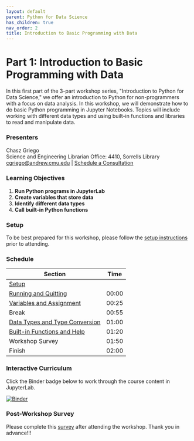 ```yaml
---
layout: default
parent: Python for Data Science
has_children: true
nav_order: 2
title: Introduction to Basic Programming with Data
---
```


# Part 1: Introduction to Basic Programming with Data

In this first part of the 3-part workshop series, "Introduction to Python for Data Science," we offer an introduction to Python for non-programmers with a focus on data analysis. In this workshop, we will demonstrate how to do basic Python programming in Jupyter Notebooks. Topics will include working with different data types and using built-in functions and libraries to read and manipulate data.  

### Presenters
Chasz Griego <a href='https://github.com/chaszg' target='_blank'><img src='../../content/img/GitHub-Mark-custom.svg' style='width:15px; padding:0; border:none !important;'></a>  
Science and Engineering Librarian
Office: 4410, Sorrells Library  
[cgriego@andrew.cmu.edu](mailto:cgriego@andrew.cmu.edu) | [Schedule a Consultation](https://cmu.libcal.com/appointments/cgriego)

### Learning Objectives

1. **Run Python programs in JupyterLab**  
2. **Create variables that store data**  
3. **Identify different data types**  
4. **Call built-in Python functions**  

### Setup

To be best prepared for this workshop, please follow the [setup instructions](../setup)
prior to attending.

### Schedule

| Section  | Time
| ------------- | -------------
| [Setup](../setup.md)  |   
| [Running and Quitting](01-run-quit.md) | 00:00  
| [Variables and Assignment](02-variables.md)  | 00:25  
| Break | 00:55
| [Data Types and Type Conversion](03-types-conversion.md)  |  01:00  
| [Built-in Functions and Help](04-built-in.md) | 01:20
| Workshop Survey | 01:50
| Finish  | 02:00  

### Interactive Curriculum

Click the Binder badge below to work through the course content in JupyterLab.

[![Binder](https://mybinder.org/badge_logo.svg)](https://mybinder.org/v2/gh/cmu-lib/portfolio_workshop/HEAD?labpath=Python_Series_Materials%2F__jupyter-notebooks%2F)

### Post-Workshop Survey

Please complete this [survey]()
after attending the workshop. Thank you in advance!!!
